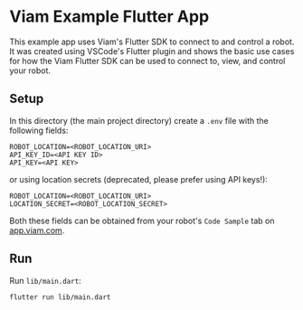 # Viam Example Flutter App

This example app uses Viam's Flutter SDK to connect to and control a robot. It was created using VSCode's Flutter plugin and shows the basic use cases for how the Viam Flutter SDK can be used to connect to, view, and control your robot.

## Setup

In this directory (the main project directory) create a `.env` file with the following fields:

```
ROBOT_LOCATION=<ROBOT_LOCATION_URI>
API_KEY_ID=<API KEY ID>
API_KEY=<API KEY>
```

or using location secrets (deprecated, please prefer using API keys!):

```
ROBOT_LOCATION=<ROBOT_LOCATION_URI>
LOCATION_SECRET=<ROBOT_LOCATION_SECRET>
```

Both these fields can be obtained from your robot's `Code Sample` tab on [app.viam.com](https://app.viam.com).

## Run

Run `lib/main.dart`:

```
flutter run lib/main.dart
```

